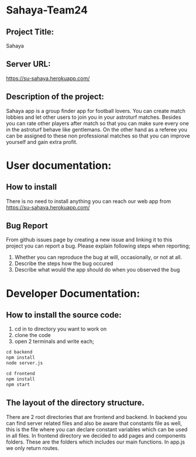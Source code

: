 # Sahaya-Team24

## Project Title:
Sahaya

## Server URL:
https://su-sahaya.herokuapp.com/

## Description of the project:

Sahaya app is a group finder app for football lovers. You can create match lobbies and let other users to join you in your astroturf matches. Besides you can rate other players after match so that you can make sure every one in the astroturf behave like gentlemans. On the other hand as a referee you can be assigned to these non professional matches so that you can improve yourself and gain extra profit. 

# User documentation:

## How to install

There is no need to install anything you can reach our web app from https://su-sahaya.herokuapp.com/


## Bug Report

From github issues page by creating a new issue and linking it to this project you can report a bug. Please explain following steps when reporting;
1. Whether you can reproduce the bug at will, occasionally, or not at all.
2. Describe the steps how the bug occured
3. Describe what would the app should do when you observed the bug

# Developer Documentation:

## How to install the source code:

1. cd in to directory you want to work on
2. clone the code
3. open 2 terminals and write each;

```ps
cd backend
npm install
node server.js
```

```ps
cd frontend
npm install
npm start
```

## The layout of the directory structure.

There are 2 root directories that are frontend and backend. In backend you can find server related files and also be aware that constants file as well, this is the file where you can declare constant variables which can be used in all files. In frontend directory we decided to add pages and components folders. These are the folders which includes our main functions. In app.js we only return routes.




